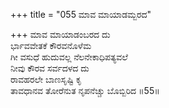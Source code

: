 +++
title = "055 ಮಾವ ಮಾಯಾಡಮ್ಬರದ"

+++
ಮಾವ ಮಾಯಾಡಂಬರದ ದು  
ರ್ಭಾವವೇತಕೆ ಕೌರವನೊಳೆಮ  
ಗೀ ವಸುಧೆ ಹುದುವಲ್ಲ ನೆಲನೇಕಾಧಿಪತ್ಯವಲೆ  
ನೀವು ಕೌರವ ಸರ್ವದಳದ ದು  
ರಾವಹರಲೇ ಬಾಣಸೃಷ್ಟಿ ಕೃ  
ತಾವಧಾನವ ತೋರೆನುತ ನೃಪನೆಚ್ಚು ಬೊಬ್ಬಿರಿದ    ॥55॥